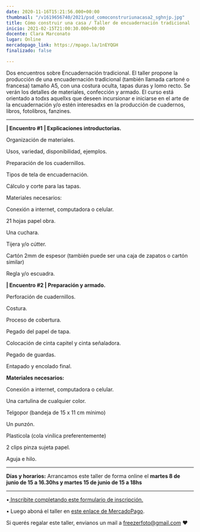 ```yaml
---
date: 2020-11-16T15:21:56.000+00:00
thumbnail: "/v1619656740/2021/psd_comoconstruriunacasa2_sghnjp.jpg"
title: Cómo construir una casa / Taller de encuadernación tradicional
inicio: 2021-02-15T21:00:30.000+00:00
docente: Clara Marconato
lugar: Online
mercadopago_link: https://mpago.la/1nEYQGH
finalizado: false

---
```

Dos encuentros sobre Encuadernación tradicional. El taller propone la producción de una encuadernación tradicional (también llamada cartoné o francesa) tamaño A5, con una costura oculta, tapas duras y lomo recto. Se verán los detalles de materiales, confección y armado. El curso está orientado a todxs aquellxs que deseen incursionar e iniciarse en el arte de la encuadernación y/o estén interesadxs en la producción de cuadernos, libros, fotolibros, fanzines.

***

**| Encuentro #1** **| Explicaciones introductorias.**

Organización de materiales.

Usos, variedad, disponibilidad, ejemplos.

Preparación de los cuadernillos.

Tipos de tela de encuadernación.

Cálculo y corte para las tapas.

Materiales necesarios:

Conexión a internet, computadora o celular.

21 hojas papel obra.

Una cuchara.

Tijera y/o cútter.

Cartón 2mm de espesor (también puede ser una caja de zapatos o cartón similar)

Regla y/o escuadra.

**| Encuentro #2 | Preparación y armado.**

Perforación de cuadernillos.

Costura.

Proceso de cobertura.

Pegado del papel de tapa.

Colocación de cinta capitel y cinta señaladora.

Pegado de guardas.

Entapado y encolado final.

**Materiales necesarios:**

Conexión a internet, computadora o celular.

Una cartulina de cualquier color.

Telgopor (bandeja de 15 x 11 cm mínimo)

Un punzón.

Plasticola (cola vinílica preferentemente)

2 clips pinza sujeta papel.

Aguja e hilo.

***

**Días y horarios:** Arrancamos este taller de forma online el **martes 8 de junio de 15 a 16.30hs y martes 15 de junio de 15 a 18hs**

***

•[ Inscribite completando este formulario de inscripción.](https://docs.google.com/forms/d/1N3lxTdAPzZL4ucb30L5OMokHmTMPTnbLfTedxmg5ero/edit)

• Luego aboná el taller en [este enlace de MercadoPago](https://mpago.la/1nEYQGH).

Si querés regalar este taller, envianos un mail a freezerfoto@gmail.com ♥